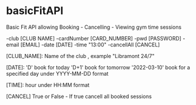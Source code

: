 # basicFitAPI
Basic Fit API allowing Booking - Cancelling - Viewing gym time sessions

-club [CLUB NAME] -cardNumber [CARD_NUMBER] -pwd [PASSWORD] -email [EMAIL] -date [DATE] -time "13:00" -cancellAll [CANCEL]

[CLUB_NAME]: Name of the club , example "Libramont 24/7"



[DATE]:
  'D'   book for today
  'D+1' book for tomorrow
  '2022-03-10' book for a specified day under YYYY-MM-DD format
  
[TIME]:
  hour under HH:MM format

[CANCEL]
  True or False - If true cancell all booked sessions
  
